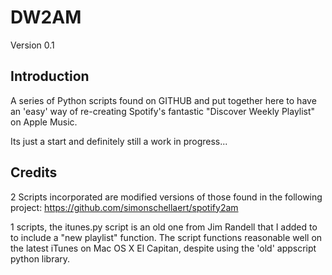# DW2AM
Version 0.1

## Introduction
A series of Python scripts found on GITHUB and put together here to have an 'easy' way of re-creating Spotify's fantastic "Discover Weekly Playlist" on Apple Music.

Its just a start and definitely still a work in progress...

## Credits
2 Scripts incorporated are modified versions of those found in the following project:
https://github.com/simonschellaert/spotify2am

1 scripts, the itunes.py script is an old one from Jim Randell that I added to to include a "new playlist" function. The script functions reasonable well on the latest iTunes on Mac OS X El Capitan, despite using the 'old' appscript python library.

